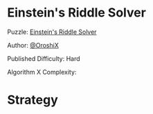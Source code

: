# Einstein's Riddle Solver

Puzzle: [Einstein's Riddle Solver](https://www.codingame.com/training/hard/einsteins-riddle-solver)

Author: [@OroshiX](https://www.codingame.com/profile/045d3b89723c9acafb728c9fd1d8cb297970931)

Published Difficulty: Hard

Algorithm X Complexity:

# Strategy

